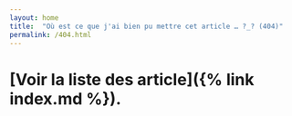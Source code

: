 ```yaml
---
layout: home
title:  "Où est ce que j'ai bien pu mettre cet article … ?_? (404)"
permalink: /404.html
---
```


<script>
// correction des vieux liens en JS (puisse G l'interpréter)
// on vérifie qu'on est sur un pattern d'article boiteux
const goodArticleURL = /\/[0-9]{4}\/[0-9]{2}\/[0-9]{2}\/[a-z0-9-]+/
const badArticleURL = /\/[0-9]{4}\/[0-9]{2}\/[0-9]{2}\/[a-z0-9-]+\/$/

if(badArticleURL.test(document.location.pathname)) {
	const check = goodArticleURL.exec(document.location.pathname)
	if(check)
		document.location = check[0]
}
</script>

# [Voir la liste des article]({% link index.md %}).

